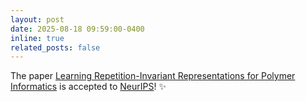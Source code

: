 ```yaml
---
layout: post
date: 2025-08-18 09:59:00-0400
inline: true
related_posts: false
---
```


The paper [Learning Repetition-Invariant Representations for Polymer Informatics](https://arxiv.org/pdf/2505.10726) is accepted to [NeurIPS](https://neurips.cc/)! ✨ 

